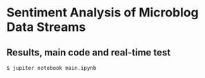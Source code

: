 # Sentiment Analysis of Microblog Data Streams

## Results, main code and real-time test
```
$ jupiter notebook main.ipynb
```
